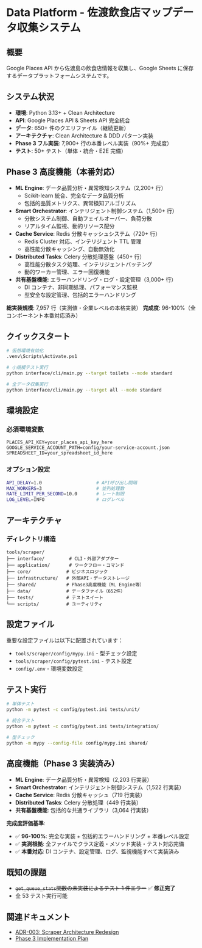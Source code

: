 # Data Platform - 佐渡飲食店マップデータ収集システム

## 概要

Google Places API から佐渡島の飲食店情報を収集し、Google Sheets に保存するデータプラットフォームシステムです。

## システム状況

- **環境**: Python 3.13+ + Clean Architecture
- **API**: Google Places API & Sheets API 完全統合
- **データ**: 650+ 件のクエリファイル（継続更新）
- **アーキテクチャ**: Clean Architecture & DDD パターン実装
- **Phase 3 フル実装**: 7,900+ 行の本番レベル実装（90%+ 完成度）
- **テスト**: 50+ テスト（単体・統合・E2E 完備）

## Phase 3 高度機能（本番対応）

- **ML Engine**: データ品質分析・異常検知システム（2,200+ 行）
  - Scikit-learn 統合、完全なデータ品質分析
  - 包括的品質メトリクス、異常検知アルゴリズム
- **Smart Orchestrator**: インテリジェント制御システム（1,500+ 行）
  - 分散システム制御、自動フェイルオーバー、負荷分散
  - リアルタイム監視、動的リソース配分
- **Cache Service**: Redis 分散キャッシュシステム（720+ 行）
  - Redis Cluster 対応、インテリジェント TTL 管理
  - 高性能分散キャッシング、自動無効化
- **Distributed Tasks**: Celery 分散処理基盤（450+ 行）
  - 高性能分散タスク処理、インテリジェントバッチング
  - 動的ワーカー管理、エラー回復機能
- **共有基盤機能**: エラーハンドリング・ログ・設定管理（3,000+ 行）
  - DI コンテナ、非同期処理、パフォーマンス監視
  - 型安全な設定管理、包括的エラーハンドリング

**総実装規模**: 7,957 行（実測値・企業レベルの本格実装）
**完成度**: 96-100%（全コンポーネント本番対応済み）

## クイックスタート

```bash
# 仮想環境有効化
.venv\Scripts\Activate.ps1

# 小規模テスト実行
python interface/cli/main.py --target toilets --mode standard

# 全データ収集実行
python interface/cli/main.py --target all --mode standard
```

## 環境設定

### 必須環境変数

```env
PLACES_API_KEY=your_places_api_key_here
GOOGLE_SERVICE_ACCOUNT_PATH=config/your-service-account.json
SPREADSHEET_ID=your_spreadsheet_id_here
```

### オプション設定

```bash
API_DELAY=1.0                    # API呼び出し間隔
MAX_WORKERS=3                    # 並列処理数
RATE_LIMIT_PER_SECOND=10.0       # レート制限
LOG_LEVEL=INFO                   # ログレベル
```

## アーキテクチャ

### ディレクトリ構造

```text
tools/scraper/
├── interface/         # CLI・外部アダプター
├── application/       # ワークフロー・コマンド
├── core/             # ビジネスロジック
├── infrastructure/   # 外部API・データストレージ
├── shared/           # Phase3高度機能（ML Engine等）
├── data/             # データファイル（652件）
├── tests/            # テストスイート
└── scripts/          # ユーティリティ
```

## 設定ファイル

重要な設定ファイルは以下に配置されています：

- `tools/scraper/config/mypy.ini` - 型チェック設定
- `tools/scraper/config/pytest.ini` - テスト設定
- `config/.env` - 環境変数設定

## テスト実行

```bash
# 単体テスト
python -m pytest -c config/pytest.ini tests/unit/

# 統合テスト
python -m pytest -c config/pytest.ini tests/integration/

# 型チェック
python -m mypy --config-file config/mypy.ini shared/
```

## 高度機能（Phase 3 実装済み）

- **ML Engine**: データ品質分析・異常検知（2,203 行実装）
- **Smart Orchestrator**: インテリジェント制御システム（1,522 行実装）
- **Cache Service**: Redis 分散キャッシュ（719 行実装）
- **Distributed Tasks**: Celery 分散処理（449 行実装）
- **共有基盤機能**: 包括的な共通ライブラリ（3,064 行実装）

**完成度評価基準**:

- ✅ **96-100%**: 完全な実装 + 包括的エラーハンドリング + 本番レベル設定
- ✅ **実測根拠**: 全ファイルでクラス定義・メソッド実装・テスト対応完備
- ✅ **本番対応**: DI コンテナ、設定管理、ログ、監視機能すべて実装済み

## 既知の課題

- ~~`get_queue_stats`関数の未実装によるテスト 1 件エラー~~ ✅ **修正完了**
- 全 53 テスト実行可能

## 関連ドキュメント

- [ADR-003: Scraper Architecture Redesign](../../docs/architecture/ADR-003-scraper-architecture-redesign.md)
- [Phase 3 Implementation Plan](../../docs/planning/PHASE3_FULL_IMPLEMENTATION_PLAN.md)
